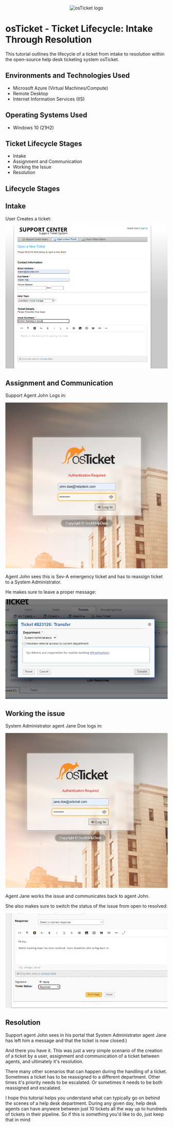 <p align="center">
<img src="https://i.imgur.com/Clzj7Xs.png" alt="osTicket logo"/>
</p>

<h1>osTicket - Ticket Lifecycle: Intake Through Resolution</h1>
This tutorial outlines the lifecycle of a ticket from intake to resolution within the open-source help desk ticketing system osTicket.<br />


<h2>Environments and Technologies Used</h2>

- Microsoft Azure (Virtual Machines/Compute)
- Remote Desktop
- Internet Information Services (IIS)

<h2>Operating Systems Used </h2>

- Windows 10</b> (21H2)

<h2>Ticket Lifecycle Stages</h2>

- Intake
- Assignment and Communication
- Working the Issue
- Resolution

<h2>Lifecycle Stages</h2>

## Intake

User Creates a ticket:

![Ticket](assets/ticket.png)

## Assignment and Communication

Support Agent John Logs in:

![Assign](assets/john-tick.png)

Agent John sees this is Sev-A emergency ticket and has to reassign ticket to a System Administrator.

He makes sure to leave a proper message:

![Assign](assets/transfer.png)

## Working the issue

System Administrator agent Jane Doe logs in:

![Assign](assets/jane-tick.png)

Agent Jane works the issue and communicates back to agent John.

She also makes sure to switch the status of the issue from open to resolved:

![Assign](assets/resolved.png)

## Resolution

Support agent John sees in his portal that System Administrator agent Jane has left him a message and that the ticket is now closed:)


And there you have it. This was just a very simple scenario of the creation of a ticket by a user, assignment and communication of a ticket between agents, and ultimately it's resolution.

There many other scenarios that can happen during the handling of a ticket. Sometimes a ticket has to be reassigned to a different department. Other times it's priority needs to be escalated. Or sometimes it needs to be both reassigned and escalated.

I hope this tutorial helps you understand what can typically go on behind the scenes of a help desk department. During any given day, help desk agents can have anywere between just 10 tickets all the way up to hundreds of tickets in their pipeline. So if this is something you'd like to do, just keep that in mind
